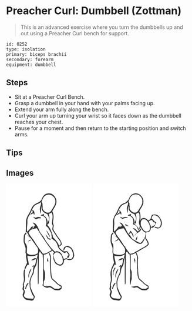 # Preacher Curl: Dumbbell (Zottman)
> This is an advanced exercise where you turn the dumbbells up and out using a Preacher Curl bench for support.

``` 
id: 0252 
type: isolation 
primary: biceps brachii 
secondary: forearm 
equipment: dumbbell 
``` 

## Steps

 - Sit at a Preacher Curl Bench.
 - Grasp a dumbbell in your hand with your palms facing up.
 - Extend your arm fully along the bench.
 - Curl your arm up turning your wrist so it faces down as the dumbbell reaches your chest.
 - Pause for a moment and then return to the starting position and switch arms.

## Tips


## Images

<svg width="175pt" height="250pt" viewBox="0 0 175 250" xmlns="http://www.w3.org/2000/svg">
  <g fill="#FFF">
    <path d="M0 0h175v250H0V0m73.35 30.16c-.9 3.08-3.5 5.2-5.91 7.12-4.62 2.14-9.83 3.98-12.88 8.31-3.55 4.48-4.59 10.3-7.75 14.99-2.89 4.33-5.34 9.15-6.02 14.35-.03 7.84-.3 15.69-.71 23.5 1.2.34 2.41.63 3.63.9l-1.16-.03c2 3.07 3.91 6.19 5.92 9.26l-3.67-3.49-.59.92c2.88 2.29 6.19 4.4 7.98 7.71 3.24 5.38 7.22 10.23 10.83 15.34 2.93 3.5 2.7 8.59 1.5 12.72-4.73 3.51-11.08 3.99-16.7 2.93-1.99-.84-4.39-1.73-5.59-3.55 0-4.38.42-8.75.29-13.12-.89-2.83-1.98-5.72-4.18-7.81-1.32-5.15.12-10.35-.08-15.55 1.02-.8 2.04-1.59 3.08-2.35-.28-1.13-.62-2.23-.99-3.33-1.28 2.32-3.98 4.04-4.07 6.89-.39 4.36-.96 8.78-.42 13.15 1.13 4.01 2.68 7.9 3.74 11.93.4 3.4-.15 6.82-.19 10.23.33.41.99 1.24 1.32 1.65-.5 6.19.68 12.27 2.05 18.26-1.63 3.86-3.69 7.53-5.26 11.42.44.81.89 1.62 1.35 2.43 1.28-3.5 2.93-6.87 4.98-9.99.84.23 1.67.46 2.51.7-.13-6.5-2.92-12.54-2.98-19.01 7.03 1.97 14.87 1.61 21.08-2.52-.55 3.12-1.19 6.22-2.38 9.17-1.03-.64-2.06-1.29-3.1-1.9-2.33 1.23-4.68 2.45-6.86 3.92-.35.24-1.05.72-1.4.95 3.9.1 7.52-1.23 10.92-3.03-.85 4.57-1.1 9.36-3.28 13.57-.28-.01-.84-.04-1.12-.05l-.44-.26c-2-.08-3 1.72-4.17 3 .8-.2 2.41-.59 3.21-.79l.75-.07c-2.41 4.59-.72 10.13-3.05 14.79-3.28 6.68-6.71 13.9-5.69 21.55.57 3.53-.01 7.27 1.52 10.6 1.89 4.69 3.09 9.8 6.33 13.8 1.32 1.48.07 3.42-.13 5.09-4.87.59-9.74-.25-14.52-1.12-2.62-1.12-5.81-3.93-4.34-7.09 1.06-3.05 2.37-6.66.25-9.59-1.53-1.99-.4-4.47-.07-6.65-2.42-5.08 1.74-9.86 1.38-15 .29-6.23-1.02-12.48.13-18.67-.44-.78-.88-1.57-1.34-2.34-1.69 5.52-1.96 11.36-1.02 17.04.88 4.99-.21 10.13-2.17 14.75 1.27 3.07-.16 6.08-.6 9.14.68 1.25 1.58 2.34 2.4 3.5-.13 2.97-1.53 5.65-2.07 8.54.38 3.09 2.33 5.85 4.52 7.98 3.2 2.94 7.82 2.16 11.72 3.28 2.54.77 5.65-.08 6.83-2.61 1.01-2.25 2.75-5.09.92-7.39-2.91-4.64-4.76-9.81-6.99-14.78-1.61-3.31-.63-7.09-1.16-10.61-.56-4.44 1.76-8.48 2.45-12.76 1.62-2.5 3.21-5.06 4.22-7.87.71-2.73.52-5.63 1.49-8.3.94-3.58 3.77-6.32 4.43-10 .73-4.68 1.28-9.41 2.53-14.01.69 18.63-.42 37.3.45 55.91.64-1.16 1.45-2.35 1.32-3.75.2-20.4.21-40.81.46-61.21l2.01-1.74c-.14-.78-.29-1.56-.44-2.33 1.99 2.68 3.13 6.19 6.24 7.83 1.02 12.13.6 24.29.97 36.44-.08 7.72-.53 15.43-.32 23.15-.44.91-.87 1.82-1.3 2.74 2.86 2.65 6.05 4.94 10.08 5.25 1.96-.36 4-1.38 6-.73 3.5 1.65 6.5 4.21 10.07 5.73 2.94.29 5.99.61 8.91.03 1.64-.99 3.17-2.21 4.43-3.66.29-1.7-.04-3.43-.08-5.13-2.5-2.25-6.13-2.79-8.32-5.39-3.1-3.33-6.63-6.21-10.09-9.16-2.81-4.32-2.29-9.85-3.03-14.75-.13-8.71-1.43-17.45-.23-26.13.74-4.19-1.51-7.96-2.75-11.81-.19 0-.59-.01-.79-.02-1.36 3.59 2.76 7.1 1.93 10.92-1.86 8.91.13 17.93.2 26.9.36 5.05.46 10.36 2.57 15.04 2.56 3.01 5.87 5.32 8.73 8.05 3.03 3.88 7.95 5.4 11.29 8.94-1.78 1.32-3.64 2.55-5.58 3.62-2.52-.23-5.05-.4-7.58-.26-3.33-1.42-5.74-4.49-9.22-5.56-4.72-.33-9.98 1.92-14.1-1.48.29-2.71.39-5.44.5-8.17 3.33-4.48 2.32-10.23 2.55-15.43-.01-3.44-1.24-6.72-2.6-9.83-.16-9.75-.06-19.51.04-29.26 6.72-.48 11.78-5.39 17.74-7.99 1.05 1.09 2.12 2.16 3.2 3.22-3.34 3.98-1.12 9.16-1.27 13.78 1.54 4.03 2.79 8.88 6.95 11.04 2.76 1.49 6.08 3.46 9.21 1.82 4.31-1.75 5.46-6.72 5.64-10.89 1.41-.64 2.82-1.29 4.23-1.95 3.22 1.63 6.93 2.42 10.51 1.66 3.65-1.57 5.38-5.42 6.04-9.12-.83-7.52-3.6-16.6-11.81-18.85-3.16-1.7-6.07.91-8.78 2.29-.84 2.32-2.43 4.81-.8 7.16 1.13-2.97 2.86-5.63 4.64-8.23 3.1.44 6.49.87 8.81 3.2 3.39 2.76 4.39 7.2 5.36 11.23.96 3.7-.37 7.96-3.43 10.3-2.5.79-5.17.21-7.74.19-.82-.68-1.63-1.37-2.44-2.04-1.62.85-3.3 1.59-4.97 2.33-1.36-2.7-2.72-5.41-3.76-8.25-1.56-4.74-6.42-7.77-11.24-8.17-.74.38-2.22 1.16-2.97 1.54-4.83-4.5-9.79-8.98-13.15-14.76-3.37-3.83-6.28-7.98-8.55-12.56-3.08-6.27-9.22-10.62-11.13-17.5-2.42-6.26-5.71-14.13-13.26-15.13 1.65 2.8 6.22 4.63 4.14 8.44l-1.06-1.3c-.18 1.21-.36 2.41-.55 3.62-1.44.67-2.87 1.35-4.29 2.04.63-.73 1.88-2.19 2.5-2.92l.32 1.07c.16-.68.47-2.04.63-2.73-.95.09-2.85.26-3.8.35-2.32 3.9-5.68 6.99-8.74 10.29-1.61-7.26.77-14.54.25-21.85-.29-4.52 2.35-8.38 3.92-12.42l.77 1.25c.15-1.11.31-2.23.5-3.34 3.84-5.58 5.11-12.92 10.4-17.55 3.72-2.65 8.48-3.42 12.05-6.37 1.33 4.46-1.51 8.36-2.15 12.63-.11 3.83.84 7.65 2.22 11.2.49-5.46-.12-10.98 1.26-16.36.04 3.37-.17 7.06 1.89 9.94 2.27 3.64 6.28 5.52 10.13 7 1.74 3.8 4.34 7.68 3.01 12.05a37.39 37.39 0 0 0-2.85 6.48c.98-6.05-1.98-12.53-7.41-15.5.16-1.18.31-2.36.44-3.55-2.03.8-4.06 1.61-6.11 2.36-.08.37-.25 1.13-.33 1.51 4.48-1.11 8.21 2.67 10.24 6.24 1.41 4.7 1.36 9.96-.51 14.55 6.35 2.57 7.8 9.71 11.55 14.73.2 2.87.32 5.76.89 8.6-.24.61-.48 1.23-.72 1.85 3.24 2.8 7.27 4.75 9.83 8.26 2.51 4.2 3.2 9.24 5.7 13.44 3.41 3.02 7.04 5.81 10.73 8.49 1.55-.7 3.12-1.34 4.67-2.05 1.96 1.97 4.85 4.1 3.54 7.29-.26-.05-.78-.14-1.04-.18-.33.82-.97 2.47-1.3 3.29.44.73.89 1.46 1.34 2.18 2.37-1.5 2.72-4.33 3.84-6.67-1.07-2.92-3.04-5.34-5.07-7.64-2.38.09-4.75.1-7.12.2-3.71-2.68-8.37-5.04-9.73-9.76 2.11-.85 3.92-2.25 5.56-3.79.56-7.73-5.98-13.01-9.7-19.02-2.15-4.28-5.76-7.68-7.32-12.26-.73-3.05 1.5-6.08.43-9.11-.8-2.57-1.69-5.24-.99-7.96 1.53-6.62 1.45-13.85-1.55-20.06 3.07-5.77 7.54-11.18 8.37-17.86.9-6.1-2.35-12.08-7.01-15.83-3.48-2.85-8.4-3.21-12.65-2.23-4.7 1.4-8.24 5.57-9.68 10.15M53.29 53.18c.24 1.65.68 3.25 1.2 4.83-1.76 1.54-4.51 2.61-5.34 4.82 2.38-.03 4.31-2 6.41-2.97.4.92 1.21 2.76 1.61 3.68 1.61-3.83.47-9.08-3.88-10.36m9.27 15.3c-2.56 1.74-5.15-.45-7.71-.98 1.64 1.65 3.45 3.12 5.13 4.73.66-.01 1.33-.03 1.99-.04 2.58-1.87 5.73-1.88 8.77-1.48-.02-.52-.07-1.57-.09-2.1-2.64-.65-5.53-1.54-8.09-.13m19.26 26.39c2.13 4.83 4.91 9.34 6.86 14.25.12-1.72.45-3.6-.57-5.13-1.82-3.2-3.46-6.65-6.29-9.12m3.29 17.37c1.97.87 3.92 1.77 5.92 2.56-.49-1.09-1.01-2.16-1.54-3.23-.67 0-2.02.01-2.7.02-1.96-3.03-3.64-6.32-6.68-8.45 1.64 3.05 3.51 5.97 5 9.1m-40.97 5.44c2.19-.67 4.49-1.18 6.37-2.58-.16-.25-.49-.75-.66-1-2.24.35-3.78 2.47-5.71 3.58m39.65 40.77h2.49c-.44-2.43-.84-4.87-1.52-7.24-1.24 2.23-.97 4.8-.97 7.24m-34.2 16.26c-2.85 5.48-5.22 11.5-3.77 17.8.5-2.23.69-4.5 1.09-6.74 1.01-4.38 3.64-8.16 4.83-12.48-.72.47-1.44.94-2.15 1.42m-5.74 27.95c-2.53 2.95-4.09 6.55-4.64 10.39-.3.4-.91 1.18-1.22 1.57.6-.01 1.79-.04 2.39-.06 1.1-4.34 2.88-8.46 5.82-11.88-.59 0-1.76-.01-2.35-.02z"/>
    <path d="M79.59 24.53c8.05-6.59 22.05 1.25 20.92 11.48.42 5.35-2.81 9.84-5.5 14.15-2.01 3.04-3.54 6.72-6.98 8.45-4.64 1.26-9.24-1.02-11.86-4.87-3.04-2.91-.64-7.36-2.1-10.85 1.15-2.22-.9-4.09-1.8-5.96 1.63-4.51 3.12-9.58 7.32-12.4zM86.93 61.72c2-1.01 3.95-2.12 5.9-3.23 4.19 7.19.71 15.6.84 23.28.58 1.33 1.1 2.68 1.59 4.04-.6 2.72-.85 5.51-.82 8.29 5.18 7.87 10 16.02 15.96 23.33.63 1.75 1.45 3.55 1.24 5.47-.79 1.57-2.28 2.64-3.43 3.94-2.3-7.08-7.26-12.69-12.6-17.69-.26-2.73-.75-5.44-1.84-7.97-2.05-5.82-4.23-12.05-9.02-16.22-.04-.71-.11-2.14-.15-2.86.67-.27 2.01-.82 2.68-1.09.76-6.35 2.16-13.17-.35-19.29zM51.17 93.63c3.65-1.47 7.54-2.18 11.35-3.13 9.61 15.4 19.57 30.62 30.62 45.02-5.83 2.83-11.18 7.78-18.09 7.2-2.17-3.4-4.86-6.42-7.18-9.71-1.38-1.86-2.17-4.14-3.84-5.78-4.22-5.91-7.63-12.39-12.33-17.96-2.32-2.72-4-5.91-5.99-8.87 1.09-2.72 2.65-5.52 5.46-6.77zM96.39 145.77c1.4-1.88 2.27-4.51 4.53-5.49 2.78-.43 6.1-.67 8.11 1.7 5.02 3.61 6.91 10.11 6.82 16.05.01 2.61-1.47 5.21-3.7 6.56-5.72 1.49-11.38-3.57-13.07-8.75-1.01-3.33-2.05-6.65-2.69-10.07z"/>
  </g>
  <g fill="#333">
    <path d="M73.35 30.16c1.44-4.58 4.98-8.75 9.68-10.15 4.25-.98 9.17-.62 12.65 2.23 4.66 3.75 7.91 9.73 7.01 15.83-.83 6.68-5.3 12.09-8.37 17.86 3 6.21 3.08 13.44 1.55 20.06-.7 2.72.19 5.39.99 7.96 1.07 3.03-1.16 6.06-.43 9.11 1.56 4.58 5.17 7.98 7.32 12.26 3.72 6.01 10.26 11.29 9.7 19.02-1.64 1.54-3.45 2.94-5.56 3.79 1.36 4.72 6.02 7.08 9.73 9.76 2.37-.1 4.74-.11 7.12-.2 2.03 2.3 4 4.72 5.07 7.64-1.12 2.34-1.47 5.17-3.84 6.67-.45-.72-.9-1.45-1.34-2.18.33-.82.97-2.47 1.3-3.29.26.04.78.13 1.04.18 1.31-3.19-1.58-5.32-3.54-7.29-1.55.71-3.12 1.35-4.67 2.05-3.69-2.68-7.32-5.47-10.73-8.49-2.5-4.2-3.19-9.24-5.7-13.44-2.56-3.51-6.59-5.46-9.83-8.26.24-.62.48-1.24.72-1.85-.57-2.84-.69-5.73-.89-8.6-3.75-5.02-5.2-12.16-11.55-14.73 1.87-4.59 1.92-9.85.51-14.55-2.03-3.57-5.76-7.35-10.24-6.24.08-.38.25-1.14.33-1.51 2.05-.75 4.08-1.56 6.11-2.36-.13 1.19-.28 2.37-.44 3.55 5.43 2.97 8.39 9.45 7.41 15.5.74-2.24 1.7-4.42 2.85-6.48 1.33-4.37-1.27-8.25-3.01-12.05-3.85-1.48-7.86-3.36-10.13-7-2.06-2.88-1.85-6.57-1.89-9.94-1.38 5.38-.77 10.9-1.26 16.36-1.38-3.55-2.33-7.37-2.22-11.2.64-4.27 3.48-8.17 2.15-12.63-3.57 2.95-8.33 3.72-12.05 6.37-5.29 4.63-6.56 11.97-10.4 17.55-.19 1.11-.35 2.23-.5 3.34l-.77-1.25c-1.57 4.04-4.21 7.9-3.92 12.42.52 7.31-1.86 14.59-.25 21.85 3.06-3.3 6.42-6.39 8.74-10.29.95-.09 2.85-.26 3.8-.35-.16.69-.47 2.05-.63 2.73l-.32-1.07c-.62.73-1.87 2.19-2.5 2.92 1.42-.69 2.85-1.37 4.29-2.04.19-1.21.37-2.41.55-3.62l1.06 1.3c2.08-3.81-2.49-5.64-4.14-8.44 7.55 1 10.84 8.87 13.26 15.13 1.91 6.88 8.05 11.23 11.13 17.5 2.27 4.58 5.18 8.73 8.55 12.56 3.36 5.78 8.32 10.26 13.15 14.76.75-.38 2.23-1.16 2.97-1.54 4.82.4 9.68 3.43 11.24 8.17 1.04 2.84 2.4 5.55 3.76 8.25 1.67-.74 3.35-1.48 4.97-2.33.81.67 1.62 1.36 2.44 2.04 2.57.02 5.24.6 7.74-.19 3.06-2.34 4.39-6.6 3.43-10.3-.97-4.03-1.97-8.47-5.36-11.23-2.32-2.33-5.71-2.76-8.81-3.2-1.78 2.6-3.51 5.26-4.64 8.23-1.63-2.35-.04-4.84.8-7.16 2.71-1.38 5.62-3.99 8.78-2.29 8.21 2.25 10.98 11.33 11.81 18.85-.66 3.7-2.39 7.55-6.04 9.12-3.58.76-7.29-.03-10.51-1.66-1.41.66-2.82 1.31-4.23 1.95-.18 4.17-1.33 9.14-5.64 10.89-3.13 1.64-6.45-.33-9.21-1.82-4.16-2.16-5.41-7.01-6.95-11.04.15-4.62-2.07-9.8 1.27-13.78-1.08-1.06-2.15-2.13-3.2-3.22-5.96 2.6-11.02 7.51-17.74 7.99-.1 9.75-.2 19.51-.04 29.26 1.36 3.11 2.59 6.39 2.6 9.83-.23 5.2.78 10.95-2.55 15.43-.11 2.73-.21 5.46-.5 8.17 4.12 3.4 9.38 1.15 14.1 1.48 3.48 1.07 5.89 4.14 9.22 5.56 2.53-.14 5.06.03 7.58.26 1.94-1.07 3.8-2.3 5.58-3.62-3.34-3.54-8.26-5.06-11.29-8.94-2.86-2.73-6.17-5.04-8.73-8.05-2.11-4.68-2.21-9.99-2.57-15.04-.07-8.97-2.06-17.99-.2-26.9.83-3.82-3.29-7.33-1.93-10.92.2.01.6.02.79.02 1.24 3.85 3.49 7.62 2.75 11.81-1.2 8.68.1 17.42.23 26.13.74 4.9.22 10.43 3.03 14.75 3.46 2.95 6.99 5.83 10.09 9.16 2.19 2.6 5.82 3.14 8.32 5.39.04 1.7.37 3.43.08 5.13-1.26 1.45-2.79 2.67-4.43 3.66-2.92.58-5.97.26-8.91-.03-3.57-1.52-6.57-4.08-10.07-5.73-2-.65-4.04.37-6 .73-4.03-.31-7.22-2.6-10.08-5.25.43-.92.86-1.83 1.3-2.74-.21-7.72.24-15.43.32-23.15-.37-12.15.05-24.31-.97-36.44-3.11-1.64-4.25-5.15-6.24-7.83.15.77.3 1.55.44 2.33l-2.01 1.74c-.25 20.4-.26 40.81-.46 61.21.13 1.4-.68 2.59-1.32 3.75-.87-18.61.24-37.28-.45-55.91-1.25 4.6-1.8 9.33-2.53 14.01-.66 3.68-3.49 6.42-4.43 10-.97 2.67-.78 5.57-1.49 8.3-1.01 2.81-2.6 5.37-4.22 7.87-.69 4.28-3.01 8.32-2.45 12.76.53 3.52-.45 7.3 1.16 10.61 2.23 4.97 4.08 10.14 6.99 14.78 1.83 2.3.09 5.14-.92 7.39-1.18 2.53-4.29 3.38-6.83 2.61-3.9-1.12-8.52-.34-11.72-3.28-2.19-2.13-4.14-4.89-4.52-7.98.54-2.89 1.94-5.57 2.07-8.54-.82-1.16-1.72-2.25-2.4-3.5.44-3.06 1.87-6.07.6-9.14 1.96-4.62 3.05-9.76 2.17-14.75-.94-5.68-.67-11.52 1.02-17.04.46.77.9 1.56 1.34 2.34-1.15 6.19.16 12.44-.13 18.67.36 5.14-3.8 9.92-1.38 15-.33 2.18-1.46 4.66.07 6.65 2.12 2.93.81 6.54-.25 9.59-1.47 3.16 1.72 5.97 4.34 7.09 4.78.87 9.65 1.71 14.52 1.12.2-1.67 1.45-3.61.13-5.09-3.24-4-4.44-9.11-6.33-13.8-1.53-3.33-.95-7.07-1.52-10.6-1.02-7.65 2.41-14.87 5.69-21.55 2.33-4.66.64-10.2 3.05-14.79l-.75.07c-.8.2-2.41.59-3.21.79 1.17-1.28 2.17-3.08 4.17-3l.44.26c.28.01.84.04 1.12.05 2.18-4.21 2.43-9 3.28-13.57-3.4 1.8-7.02 3.13-10.92 3.03.35-.23 1.05-.71 1.4-.95 2.18-1.47 4.53-2.69 6.86-3.92 1.04.61 2.07 1.26 3.1 1.9 1.19-2.95 1.83-6.05 2.38-9.17-6.21 4.13-14.05 4.49-21.08 2.52.06 6.47 2.85 12.51 2.98 19.01-.84-.24-1.67-.47-2.51-.7-2.05 3.12-3.7 6.49-4.98 9.99-.46-.81-.91-1.62-1.35-2.43 1.57-3.89 3.63-7.56 5.26-11.42-1.37-5.99-2.55-12.07-2.05-18.26-.33-.41-.99-1.24-1.32-1.65.04-3.41.59-6.83.19-10.23-1.06-4.03-2.61-7.92-3.74-11.93-.54-4.37.03-8.79.42-13.15.09-2.85 2.79-4.57 4.07-6.89.37 1.1.71 2.2.99 3.33-1.04.76-2.06 1.55-3.08 2.35.2 5.2-1.24 10.4.08 15.55 2.2 2.09 3.29 4.98 4.18 7.81.13 4.37-.29 8.74-.29 13.12 1.2 1.82 3.6 2.71 5.59 3.55 5.62 1.06 11.97.58 16.7-2.93 1.2-4.13 1.43-9.22-1.5-12.72-3.61-5.11-7.59-9.96-10.83-15.34-1.79-3.31-5.1-5.42-7.98-7.71l.59-.92 3.67 3.49c-2.01-3.07-3.92-6.19-5.92-9.26l1.16.03c-1.22-.27-2.43-.56-3.63-.9.41-7.81.68-15.66.71-23.5.68-5.2 3.13-10.02 6.02-14.35 3.16-4.69 4.2-10.51 7.75-14.99 3.05-4.33 8.26-6.17 12.88-8.31 2.41-1.92 5.01-4.04 5.91-7.12m6.24-5.63c-4.2 2.82-5.69 7.89-7.32 12.4.9 1.87 2.95 3.74 1.8 5.96 1.46 3.49-.94 7.94 2.1 10.85 2.62 3.85 7.22 6.13 11.86 4.87 3.44-1.73 4.97-5.41 6.98-8.45 2.69-4.31 5.92-8.8 5.5-14.15 1.13-10.23-12.87-18.07-20.92-11.48m7.34 37.19c2.51 6.12 1.11 12.94.35 19.29-.67.27-2.01.82-2.68 1.09.04.72.11 2.15.15 2.86 4.79 4.17 6.97 10.4 9.02 16.22 1.09 2.53 1.58 5.24 1.84 7.97 5.34 5 10.3 10.61 12.6 17.69 1.15-1.3 2.64-2.37 3.43-3.94.21-1.92-.61-3.72-1.24-5.47-5.96-7.31-10.78-15.46-15.96-23.33-.03-2.78.22-5.57.82-8.29-.49-1.36-1.01-2.71-1.59-4.04-.13-7.68 3.35-16.09-.84-23.28-1.95 1.11-3.9 2.22-5.9 3.23M51.17 93.63c-2.81 1.25-4.37 4.05-5.46 6.77 1.99 2.96 3.67 6.15 5.99 8.87 4.7 5.57 8.11 12.05 12.33 17.96 1.67 1.64 2.46 3.92 3.84 5.78 2.32 3.29 5.01 6.31 7.18 9.71 6.91.58 12.26-4.37 18.09-7.2-11.05-14.4-21.01-29.62-30.62-45.02-3.81.95-7.7 1.66-11.35 3.13m45.22 52.14c.64 3.42 1.68 6.74 2.69 10.07 1.69 5.18 7.35 10.24 13.07 8.75 2.23-1.35 3.71-3.95 3.7-6.56.09-5.94-1.8-12.44-6.82-16.05-2.01-2.37-5.33-2.13-8.11-1.7-2.26.98-3.13 3.61-4.53 5.49z"/>
    <path d="M53.29 53.18c4.35 1.28 5.49 6.53 3.88 10.36-.4-.92-1.21-2.76-1.61-3.68-2.1.97-4.03 2.94-6.41 2.97.83-2.21 3.58-3.28 5.34-4.82-.52-1.58-.96-3.18-1.2-4.83zM62.56 68.48c2.56-1.41 5.45-.52 8.09.13.02.53.07 1.58.09 2.1-3.04-.4-6.19-.39-8.77 1.48-.66.01-1.33.03-1.99.04-1.68-1.61-3.49-3.08-5.13-4.73 2.56.53 5.15 2.72 7.71.98zM81.82 94.87c2.83 2.47 4.47 5.92 6.29 9.12 1.02 1.53.69 3.41.57 5.13-1.95-4.91-4.73-9.42-6.86-14.25zM85.11 112.24c-1.49-3.13-3.36-6.05-5-9.1 3.04 2.13 4.72 5.42 6.68 8.45.68-.01 2.03-.02 2.7-.02.53 1.07 1.05 2.14 1.54 3.23-2-.79-3.95-1.69-5.92-2.56zM44.14 117.68c1.93-1.11 3.47-3.23 5.71-3.58.17.25.5.75.66 1-1.88 1.4-4.18 1.91-6.37 2.58zM83.79 158.45c0-2.44-.27-5.01.97-7.24.68 2.37 1.08 4.81 1.52 7.24h-2.49zM49.59 174.71c.71-.48 1.43-.95 2.15-1.42-1.19 4.32-3.82 8.1-4.83 12.48-.4 2.24-.59 4.51-1.09 6.74-1.45-6.3.92-12.32 3.77-17.8zM43.85 202.66c.59.01 1.76.02 2.35.02-2.94 3.42-4.72 7.54-5.82 11.88-.6.02-1.79.05-2.39.06.31-.39.92-1.17 1.22-1.57.55-3.84 2.11-7.44 4.64-10.39z"/>
  </g>
</svg>

<svg width="175pt" height="250pt" viewBox="0 0 175 250" xmlns="http://www.w3.org/2000/svg">
  <g fill="#FFF">
    <path d="M0 0h175v250H0V0m76.48 24.5c-2.86 2.56-2.7 6.92-5.45 9.52-1.39 1.39-2.71 2.87-4.25 4.11-3.27 1.61-6.94 2.5-9.84 4.79-3.45 3.19-5.51 7.54-7.16 11.87-1.9 5.18-5.93 9.27-7.56 14.59-2.61 5.52-.9 11.73-1.7 17.57-.59 3.76.29 7.54-.41 11.28.9.48 1.81.95 2.72 1.4 1.72 2.87 3.5 5.7 5.42 8.45l-4.81-2.81c2.67 2.34 5.81 4.23 7.8 7.26-2.34 1.73-4.67 3.48-7.13 5.05 2.99-.55 6.14-1.48 7.8-4.29 2.59 3.97 5.12 7.98 8.14 11.64 2.27 3.38 5.75 6.61 5.21 11.07-.21 2.12.49 5.24-1.74 6.44-6.62 3.95-15.06 3.31-21.82.09-1.32-6.11.5-12.44-.81-18.55-.41-1.86-2.28-2.97-2.71-4.82-1.05-4.68.14-9.42.21-14.13.99-1.45 2.32-2.63 3.44-3.96-.58-.58-1.16-1.15-1.73-1.73-1.14 1.6-2.38 3.13-3.65 4.64-.37 3.66-.7 7.33-.81 11.01-.4 4.75 2.03 9.02 3.23 13.48 1.6 3.67.44 7.7.66 11.54.65 2.26 1.41 4.53 1.19 6.93-.32 4.81 1.17 9.44 2.07 14.11-3.13 6.69-6.71 13.47-7.25 20.98-.36 4.36.66 8.66.82 13-.17 3.7-1.01 7.38-2.51 10.77.95 2.47.45 4.96-.3 7.39-.92 2.25 1.5 3.8 2.01 5.81.22 3.16-2.33 5.85-1.86 9.01 1.49 4.51 5.04 9.09 10.17 9.28 3.97-.09 8.77 2.96 12.05-.5 1.49-2.45 3.65-5.87 1.66-8.6-2.93-4.62-4.71-9.81-6.97-14.76-1.6-3.28-.62-7.04-1.16-10.53-.57-4.46 1.76-8.53 2.47-12.83 1.62-2.52 3.23-5.09 4.23-7.92.7-3.03.62-6.23 1.76-9.16 1.08-3.14 3.54-5.67 4.13-9.01.74-4.67 1.19-9.41 2.67-13.93.31 18.49-.41 37.01.24 55.48 1.11-.85 1.53-2.1 1.4-3.45.21-20.35.14-40.71.51-61.07.82-1.01 1.64-2.02 2.44-3.05 1.11 1.85 2.17 3.73 3.32 5.56l1.97.48c1.36 12.6.65 25.29 1.07 37.93.23 8.27-1.56 16.72.31 24.87 1.51-3.79.87-8.05 2.82-11.71 1.03-6.97 1.34-14.59-1.99-21.05-.24-9.89.33-19.78-.16-29.66 1.2-.04 2.4-.07 3.6-.1 2.39-.96 4.73-2.05 7.03-3.23.48 2.75 1.73 5.27 2.46 7.95.5 4.34-.77 8.65-.49 13 .24 3.71.59 7.43.57 11.16l.4.67c.09 6.79-.01 13.94 2.66 20.3 2.46 2.96 5.76 5.13 8.63 7.69 2.78 4.21 8.02 5.51 11.32 9.19a37.949 37.949 0 0 1-5.64 3.64c-2.42-.25-4.86-.43-7.29-.26-3.3-1.25-5.63-4.13-8.87-5.47-4.52-.6-8.96 1.17-13.5 1.06 1.99 1.28 4.34 1.7 6.61 2.25 1.91-.41 3.89-1.39 5.85-.78 3.51 1.64 6.51 4.2 10.07 5.74 2.97.31 6.07.64 9.02.02 1.64-1 3.15-2.25 4.43-3.69.2-1.66-.06-3.32-.12-4.98-1.98-1.81-4.48-2.8-6.82-4.04-2.61-2.4-5.13-4.91-7.7-7.36-1.69-1.65-4.15-2.72-4.96-5.09-1.43-4.18-1.41-8.66-2.04-12.99.06-8.75-1.47-17.51-.13-26.23.72-4.54-1.85-8.59-3.46-12.63 4.1-2.03 7.8-4.75 11.83-6.9 4.61-2.77 9.94-4.67 13.32-9.08.76-5.7-3.39-10-6.26-14.4.7-3.41 1.07-6.9 1.06-10.39 3.29-.84 8.03-1.38 8.88-5.39 1.74-3.93 1.42-8.6-1.33-11.98-.72-1.99-1.34-4.01-1.94-6.03 2.1-.72 4.11-2.05 6.42-1.87 1.13 1.19 1.88 2.66 2.71 4.06 1.3.42 2.61.82 3.92 1.21.2 1.15.4 2.29.59 3.43-1.52 1.08-3.04 2.14-4.62 3.13-2.24.6-4.63 1.58-3.97 4.45 1.48-.6 2.95-1.2 4.44-1.8.6-.76 1.23-1.5 1.88-2.22 1.73-2.62 4.22-5.02 3.1-8.46-4.1-.69-4.93-5.7-8.73-6.76-.35-2.85 1.11-5.2 3.2-6.97 12.61-1.67 20.96 16.85 11.76 25.29-2.55-.33-5.29-.3-7.54-1.72-.56.4-1.11.8-1.65 1.2 2.15.9 4.34 1.7 6.59 2.32 1.37-.44 2.74-.85 4.13-1.21 2.46-1.96 3.88-4.98 4.35-8.04.5-6.26-2.94-12.04-6.96-16.55-3.34-3.36-8.28-3.43-12.61-2.38-1.76 2.12-2.62 4.72-3.18 7.39-.33 2.49-2.95 3.15-4.8 4.24-2.35-2-4.75-4.22-7.86-4.89-2.55-.48-4.97.69-7.19 1.77-.53 1.54-1.11 3.05-1.73 4.55 1.03-6.7 1.45-13.96-1.74-20.18 3.09-6.16 8.18-11.84 8.41-19.05.54-5.01-2.04-9.84-5.47-13.31-5.34-5.84-16.01-5.6-20.8.84m7.17 127.44c-.16 3.83 1.13 7.46 2.44 11-.21-1.53-.52-3.05-.89-4.55l1.27-.07c-.88-2.05-.13-5.63-2.82-6.38z"/>
    <path d="M80.86 22.75c4.4-1.34 9.86-1.97 13.72 1.11 3.59 2.86 6.53 7.3 5.92 12.08.47 6.36-3.96 11.38-6.95 16.54-1.79 3.14-4.38 7.03-8.55 6.36-4.2.35-7.29-3.04-9.56-6.1-2.24-2.88.63-7.05-1.8-9.79 2.13-1.96-.52-4.07-1.36-5.97 1.91-5.14 3.68-11.14 8.58-14.23z"/>
    <path d="M59.49 43.48c3.64-2.28 8.1-3.02 11.35-5.97 1.87 5.23-2.73 9.7-2.02 14.9.29 2.56.83 5.09 1.57 7.56 1.1-4.92-.45-10.55 2.43-14.95-.17 3.09-.95 6.51.93 9.27 2.16 3.99 6.39 6.14 10.49 7.62 1.78 3.83 4.43 7.76 3.02 12.16-1.12 2.09-2.67 4.23-2.09 6.75 2.6 1.1 2.59-2.21 2.75-3.89.22-5.07 1.23-10.43-1.01-15.22 1.97-.95 3.87-2.03 5.76-3.14.6 1.09 1.22 2.17 1.85 3.25.4 4.93.56 9.93-.65 14.77-.84 3.2.33 6.33 1.39 9.3-.57 2.43-.78 4.92-.76 7.41 2.2-.95 1.89-3.61 2.5-5.54 1.87 5.03 5.46 10.29 10.68 12.21-.66 4.87-1.6 9.97-4.83 13.87-1.93 2.25-3.16 5.24-5.8 6.78-3.56-.19-6.63-2.18-9.56-4.02-2.46-1.55-5.28-2.53-7.51-4.42-2.06-1.81-2.66-4.66-4.43-6.67-6.89-5.02-7.93-14.36-13.48-20.49-2.08-2.71-4.15-6.34-8.17-5.81 1.54 1.88 3.28 3.59 5.08 5.22-.57.99-1.18 1.97-1.79 2.95-1.81.02-3.63.04-5.44.03-2.13 3.98-5.5 7.01-8.64 10.16-1.08-4.45-.53-9.01-.02-13.49.63-4.64-1.08-9.44.57-13.96.6-2.48 2.2-4.5 3.65-6.52l.73 1.27c.11-1.14.23-2.27.37-3.4 2.65-2.77 3.15-6.71 5.01-9.94 1.68-2.9 3.31-6.03 6.07-8.05M53.08 53.8c.42 1.41.92 2.8 1.46 4.17-1.96 1.43-3.83 3.03-6.04 4.08.49.46.97.92 1.46 1.38 1.74-1.32 3.61-2.46 5.46-3.63.42 1.21.94 2.41 1.86 3.33 1.3-3.73-1-7.47-4.2-9.33m18.25 9.99c-.06.4-.17 1.2-.23 1.61 4.07-1.27 7.3 2.1 9.58 5.03 2.14 3.77 1.47 8.33 1.09 12.47 2.7.59 5.33 1.94 7.15 4.05 2.26 2.5 1.67 6.4 4.22 8.7 1.08-6.25-4.94-10.3-8.87-14.13 1.35-6.35-1.38-13.4-7.22-16.53.16-1.18.31-2.36.46-3.54-2.06.78-4.11 1.59-6.18 2.34m-15.83 3.5c.05.39.16 1.18.22 1.58 1.41.92 2.77 1.91 4.08 2.98 3.69-1.74 7.53-2.82 11.65-2.09-3.15-3.06-7.91-2.34-11.36-.24-1.52-.77-3.05-1.51-4.59-2.23m9.64 17.37c2.58.81 5.17 1.63 7.83 2.17-2.09-1.88-4.58-3.21-7.17-4.25-.16.52-.49 1.56-.66 2.08m15.75 5.6c2.87 3.02 6.37 5.38 8.77 8.9-1.84 2.1-3.58 4.33-4.71 6.91 1.91-.94 2.12-3.26 3.43-4.73 2.64-1.69 5.73-2.78 7.82-5.24.81-1.13 2.65-2.36 1.6-3.88-2.49-.48-3.2 3.23-5.24 4.26-1.39 1.32-2.82-.35-3.57-1.47-1.87-2.7-4.96-4.15-8.1-4.75m-8.34 12.04c2.18.23 3.59-1.33 4.5-3.07 2.54 2.89 3.4 6.66 5.13 10 .17-1.46.67-3.05-.12-4.42-1.53-3.26-2.93-6.83-6.05-8.92-.96 2.24-2.08 4.4-3.46 6.41m14.96 12.9c3.41-2.3 2.39-7.12 3.07-10.66-.51 3.79-3.85 6.74-3.07 10.66z"/>
    <path d="M100.56 72.71c2.95-1.15 6.52-.28 8.83 1.85 4.49 4.6 7.23 10.97 6.92 17.45-.79 5.69-9.09 7.22-12.62 3.16-2.7-2.89-4.34-6.57-6.07-10.07-.6-4.13-.84-9.67 2.94-12.39zM45.86 100.61c1.47-7.72 10.4-8.99 16.86-9.61 5.79 9.27 10.93 19.85 20.88 25.38 4.09 3.31 8.83 6.73 14.37 6.2 4.2-2.77 6.16-7.68 8-12.14 1.35 4.48 5.99 7.81 5.67 12.74-3.44 4.26-8.73 6.3-13.3 9.06-4.14 2.06-7.74 5.1-12.11 6.7-3.09 2.8-7.17 4.1-11.32 3.83-2.08-3.39-4.64-6.43-6.99-9.62-1.04-1.64-2.58-3.22-2.36-5.32-.37-.02-1.1-.07-1.46-.1-4.15-6.72-8.23-13.54-13.31-19.62-1.86-2.35-3.23-5.03-4.93-7.5zM43.42 146.64c6.99 1.98 14.86 1.66 21-2.53-.51 3.19-1.18 6.35-2.4 9.36-.97-.75-1.85-1.72-3.13-1.92-2.88 1.16-5.52 2.84-8.05 4.64 3.4-.01 7.01-.32 9.51-2.96 1.6 3.51.05 7.49-.93 10.98-.59.99-.5 3.18-2.19 2.61-.28-.2-.86-.59-1.15-.79-1.23 1.1-2.41 2.25-3.5 3.49 1.07-.28 2.14-.52 3.22-.73l.39.2c-1.74 4.88-.46 10.41-2.95 15.1-3.27 6.42-6.35 13.49-5.39 20.86.38 2.78.25 5.62.73 8.39 1.49 4.2 3.01 8.41 4.77 12.51.86 2.12 3.54 3.63 2.88 6.19 0 1.27-.87 2.65-2.28 2.52-3.65.51-7.25-.49-10.86-.86-2.96-.07-5.43-2.24-6.7-4.77-.21-3.83 3.3-7.69 1.01-11.44-1.88-2.2-1.09-4.98-.47-7.5-2.51-5.03 1.72-9.8 1.34-14.9.33-6.44-1.11-12.94.21-19.3 1.36-4.03 3.45-7.77 5.69-11.36.53.38 1.58 1.16 2.11 1.54.21-6.64-2.93-12.75-2.86-19.33m.37 24.59c-1.01 2.27-1.98 4.56-2.92 6.86-.21 2.89-.32 5.78-.41 8.66h.9c.17-2.28.25-4.56.3-6.84 1.12-2.95 2.62-5.71 4.25-8.4l-2.12-.28m2.05 21.13c.79-3.39.71-6.98 2.24-10.17 1.09-3.07 3.3-5.79 3.36-9.16-4.72 5.07-6.97 12.48-5.6 19.33m-1.99 10.32c-3.26 3.41-4.1 8.09-5.55 12.39 1.34-.38 2.62-1.03 2.78-2.57.81-3.7 2.87-6.86 5.05-9.87-.57.01-1.71.03-2.28.05zM77.48 193.99c-.37-4.44-.71-8.99.08-13.4.34 4.45.38 8.96-.08 13.4z"/>
  </g>
  <g fill="#333">
    <path d="M76.48 24.5c4.79-6.44 15.46-6.68 20.8-.84 3.43 3.47 6.01 8.3 5.47 13.31-.23 7.21-5.32 12.89-8.41 19.05 3.19 6.22 2.77 13.48 1.74 20.18.62-1.5 1.2-3.01 1.73-4.55 2.22-1.08 4.64-2.25 7.19-1.77 3.11.67 5.51 2.89 7.86 4.89 1.85-1.09 4.47-1.75 4.8-4.24.56-2.67 1.42-5.27 3.18-7.39 4.33-1.05 9.27-.98 12.61 2.38 4.02 4.51 7.46 10.29 6.96 16.55-.47 3.06-1.89 6.08-4.35 8.04-1.39.36-2.76.77-4.13 1.21-2.25-.62-4.44-1.42-6.59-2.32.54-.4 1.09-.8 1.65-1.2 2.25 1.42 4.99 1.39 7.54 1.72 9.2-8.44.85-26.96-11.76-25.29-2.09 1.77-3.55 4.12-3.2 6.97 3.8 1.06 4.63 6.07 8.73 6.76 1.12 3.44-1.37 5.84-3.1 8.46-.65.72-1.28 1.46-1.88 2.22-1.49.6-2.96 1.2-4.44 1.8-.66-2.87 1.73-3.85 3.97-4.45 1.58-.99 3.1-2.05 4.62-3.13-.19-1.14-.39-2.28-.59-3.43-1.31-.39-2.62-.79-3.92-1.21-.83-1.4-1.58-2.87-2.71-4.06-2.31-.18-4.32 1.15-6.42 1.87.6 2.02 1.22 4.04 1.94 6.03 2.75 3.38 3.07 8.05 1.33 11.98-.85 4.01-5.59 4.55-8.88 5.39.01 3.49-.36 6.98-1.06 10.39 2.87 4.4 7.02 8.7 6.26 14.4-3.38 4.41-8.71 6.31-13.32 9.08-4.03 2.15-7.73 4.87-11.83 6.9 1.61 4.04 4.18 8.09 3.46 12.63-1.34 8.72.19 17.48.13 26.23.63 4.33.61 8.81 2.04 12.99.81 2.37 3.27 3.44 4.96 5.09 2.57 2.45 5.09 4.96 7.7 7.36 2.34 1.24 4.84 2.23 6.82 4.04.06 1.66.32 3.32.12 4.98a19.598 19.598 0 0 1-4.43 3.69c-2.95.62-6.05.29-9.02-.02-3.56-1.54-6.56-4.1-10.07-5.74-1.96-.61-3.94.37-5.85.78-2.27-.55-4.62-.97-6.61-2.25 4.54.11 8.98-1.66 13.5-1.06 3.24 1.34 5.57 4.22 8.87 5.47 2.43-.17 4.87.01 7.29.26 1.99-1.05 3.87-2.26 5.64-3.64-3.3-3.68-8.54-4.98-11.32-9.19-2.87-2.56-6.17-4.73-8.63-7.69-2.67-6.36-2.57-13.51-2.66-20.3l-.4-.67c.02-3.73-.33-7.45-.57-11.16-.28-4.35.99-8.66.49-13-.73-2.68-1.98-5.2-2.46-7.95-2.3 1.18-4.64 2.27-7.03 3.23-1.2.03-2.4.06-3.6.1.49 9.88-.08 19.77.16 29.66 3.33 6.46 3.02 14.08 1.99 21.05-1.95 3.66-1.31 7.92-2.82 11.71-1.87-8.15-.08-16.6-.31-24.87-.42-12.64.29-25.33-1.07-37.93l-1.97-.48c-1.15-1.83-2.21-3.71-3.32-5.56-.8 1.03-1.62 2.04-2.44 3.05-.37 20.36-.3 40.72-.51 61.07.13 1.35-.29 2.6-1.4 3.45-.65-18.47.07-36.99-.24-55.48-1.48 4.52-1.93 9.26-2.67 13.93-.59 3.34-3.05 5.87-4.13 9.01-1.14 2.93-1.06 6.13-1.76 9.16-1 2.83-2.61 5.4-4.23 7.92-.71 4.3-3.04 8.37-2.47 12.83.54 3.49-.44 7.25 1.16 10.53 2.26 4.95 4.04 10.14 6.97 14.76 1.99 2.73-.17 6.15-1.66 8.6-3.28 3.46-8.08.41-12.05.5-5.13-.19-8.68-4.77-10.17-9.28-.47-3.16 2.08-5.85 1.86-9.01-.51-2.01-2.93-3.56-2.01-5.81.75-2.43 1.25-4.92.3-7.39 1.5-3.39 2.34-7.07 2.51-10.77-.16-4.34-1.18-8.64-.82-13 .54-7.51 4.12-14.29 7.25-20.98-.9-4.67-2.39-9.3-2.07-14.11.22-2.4-.54-4.67-1.19-6.93-.22-3.84.94-7.87-.66-11.54-1.2-4.46-3.63-8.73-3.23-13.48.11-3.68.44-7.35.81-11.01 1.27-1.51 2.51-3.04 3.65-4.64.57.58 1.15 1.15 1.73 1.73-1.12 1.33-2.45 2.51-3.44 3.96-.07 4.71-1.26 9.45-.21 14.13.43 1.85 2.3 2.96 2.71 4.82 1.31 6.11-.51 12.44.81 18.55 6.76 3.22 15.2 3.86 21.82-.09 2.23-1.2 1.53-4.32 1.74-6.44.54-4.46-2.94-7.69-5.21-11.07-3.02-3.66-5.55-7.67-8.14-11.64-1.66 2.81-4.81 3.74-7.8 4.29 2.46-1.57 4.79-3.32 7.13-5.05-1.99-3.03-5.13-4.92-7.8-7.26l4.81 2.81c-1.92-2.75-3.7-5.58-5.42-8.45-.91-.45-1.82-.92-2.72-1.4.7-3.74-.18-7.52.41-11.28.8-5.84-.91-12.05 1.7-17.57 1.63-5.32 5.66-9.41 7.56-14.59 1.65-4.33 3.71-8.68 7.16-11.87 2.9-2.29 6.57-3.18 9.84-4.79 1.54-1.24 2.86-2.72 4.25-4.11 2.75-2.6 2.59-6.96 5.45-9.52m4.38-1.75c-4.9 3.09-6.67 9.09-8.58 14.23.84 1.9 3.49 4.01 1.36 5.97 2.43 2.74-.44 6.91 1.8 9.79 2.27 3.06 5.36 6.45 9.56 6.1 4.17.67 6.76-3.22 8.55-6.36 2.99-5.16 7.42-10.18 6.95-16.54.61-4.78-2.33-9.22-5.92-12.08-3.86-3.08-9.32-2.45-13.72-1.11M59.49 43.48c-2.76 2.02-4.39 5.15-6.07 8.05-1.86 3.23-2.36 7.17-5.01 9.94-.14 1.13-.26 2.26-.37 3.4l-.73-1.27c-1.45 2.02-3.05 4.04-3.65 6.52-1.65 4.52.06 9.32-.57 13.96-.51 4.48-1.06 9.04.02 13.49 3.14-3.15 6.51-6.18 8.64-10.16 1.81.01 3.63-.01 5.44-.03.61-.98 1.22-1.96 1.79-2.95-1.8-1.63-3.54-3.34-5.08-5.22 4.02-.53 6.09 3.1 8.17 5.81 5.55 6.13 6.59 15.47 13.48 20.49 1.77 2.01 2.37 4.86 4.43 6.67 2.23 1.89 5.05 2.87 7.51 4.42 2.93 1.84 6 3.83 9.56 4.02 2.64-1.54 3.87-4.53 5.8-6.78 3.23-3.9 4.17-9 4.83-13.87-5.22-1.92-8.81-7.18-10.68-12.21-.61 1.93-.3 4.59-2.5 5.54-.02-2.49.19-4.98.76-7.41-1.06-2.97-2.23-6.1-1.39-9.3 1.21-4.84 1.05-9.84.65-14.77-.63-1.08-1.25-2.16-1.85-3.25-1.89 1.11-3.79 2.19-5.76 3.14 2.24 4.79 1.23 10.15 1.01 15.22-.16 1.68-.15 4.99-2.75 3.89-.58-2.52.97-4.66 2.09-6.75 1.41-4.4-1.24-8.33-3.02-12.16-4.1-1.48-8.33-3.63-10.49-7.62-1.88-2.76-1.1-6.18-.93-9.27-2.88 4.4-1.33 10.03-2.43 14.95-.74-2.47-1.28-5-1.57-7.56-.71-5.2 3.89-9.67 2.02-14.9-3.25 2.95-7.71 3.69-11.35 5.97m41.07 29.23c-3.78 2.72-3.54 8.26-2.94 12.39 1.73 3.5 3.37 7.18 6.07 10.07 3.53 4.06 11.83 2.53 12.62-3.16.31-6.48-2.43-12.85-6.92-17.45-2.31-2.13-5.88-3-8.83-1.85m-54.7 27.9c1.7 2.47 3.07 5.15 4.93 7.5 5.08 6.08 9.16 12.9 13.31 19.62.36.03 1.09.08 1.46.1-.22 2.1 1.32 3.68 2.36 5.32 2.35 3.19 4.91 6.23 6.99 9.62 4.15.27 8.23-1.03 11.32-3.83 4.37-1.6 7.97-4.64 12.11-6.7 4.57-2.76 9.86-4.8 13.3-9.06.32-4.93-4.32-8.26-5.67-12.74-1.84 4.46-3.8 9.37-8 12.14-5.54.53-10.28-2.89-14.37-6.2-9.95-5.53-15.09-16.11-20.88-25.38-6.46.62-15.39 1.89-16.86 9.61m-2.44 46.03c-.07 6.58 3.07 12.69 2.86 19.33-.53-.38-1.58-1.16-2.11-1.54-2.24 3.59-4.33 7.33-5.69 11.36-1.32 6.36.12 12.86-.21 19.3.38 5.1-3.85 9.87-1.34 14.9-.62 2.52-1.41 5.3.47 7.5 2.29 3.75-1.22 7.61-1.01 11.44 1.27 2.53 3.74 4.7 6.7 4.77 3.61.37 7.21 1.37 10.86.86 1.41.13 2.28-1.25 2.28-2.52.66-2.56-2.02-4.07-2.88-6.19-1.76-4.1-3.28-8.31-4.77-12.51-.48-2.77-.35-5.61-.73-8.39-.96-7.37 2.12-14.44 5.39-20.86 2.49-4.69 1.21-10.22 2.95-15.1l-.39-.2c-1.08.21-2.15.45-3.22.73 1.09-1.24 2.27-2.39 3.5-3.49.29.2.87.59 1.15.79 1.69.57 1.6-1.62 2.19-2.61.98-3.49 2.53-7.47.93-10.98-2.5 2.64-6.11 2.95-9.51 2.96 2.53-1.8 5.17-3.48 8.05-4.64 1.28.2 2.16 1.17 3.13 1.92 1.22-3.01 1.89-6.17 2.4-9.36-6.14 4.19-14.01 4.51-21 2.53m34.06 47.35c.46-4.44.42-8.95.08-13.4-.79 4.41-.45 8.96-.08 13.4z"/>
    <path d="M53.08 53.8c3.2 1.86 5.5 5.6 4.2 9.33-.92-.92-1.44-2.12-1.86-3.33-1.85 1.17-3.72 2.31-5.46 3.63-.49-.46-.97-.92-1.46-1.38 2.21-1.05 4.08-2.65 6.04-4.08a51.47 51.47 0 0 1-1.46-4.17zM71.33 63.79c2.07-.75 4.12-1.56 6.18-2.34-.15 1.18-.3 2.36-.46 3.54 5.84 3.13 8.57 10.18 7.22 16.53 3.93 3.83 9.95 7.88 8.87 14.13-2.55-2.3-1.96-6.2-4.22-8.7-1.82-2.11-4.45-3.46-7.15-4.05.38-4.14 1.05-8.7-1.09-12.47-2.28-2.93-5.51-6.3-9.58-5.03.06-.41.17-1.21.23-1.61zM55.5 67.29c1.54.72 3.07 1.46 4.59 2.23 3.45-2.1 8.21-2.82 11.36.24-4.12-.73-7.96.35-11.65 2.09a47.276 47.276 0 0 0-4.08-2.98c-.06-.4-.17-1.19-.22-1.58zM65.14 84.66c.17-.52.5-1.56.66-2.08 2.59 1.04 5.08 2.37 7.17 4.25-2.66-.54-5.25-1.36-7.83-2.17z"/>
    <path d="M80.89 90.26c3.14.6 6.23 2.05 8.1 4.75.75 1.12 2.18 2.79 3.57 1.47 2.04-1.03 2.75-4.74 5.24-4.26 1.05 1.52-.79 2.75-1.6 3.88-2.09 2.46-5.18 3.55-7.82 5.24-1.31 1.47-1.52 3.79-3.43 4.73 1.13-2.58 2.87-4.81 4.71-6.91-2.4-3.52-5.9-5.88-8.77-8.9zM72.55 102.3c1.38-2.01 2.5-4.17 3.46-6.41 3.12 2.09 4.52 5.66 6.05 8.92.79 1.37.29 2.96.12 4.42-1.73-3.34-2.59-7.11-5.13-10-.91 1.74-2.32 3.3-4.5 3.07zM87.51 115.2c-.78-3.92 2.56-6.87 3.07-10.66-.68 3.54.34 8.36-3.07 10.66zM83.65 151.94c2.69.75 1.94 4.33 2.82 6.38l-1.27.07c.37 1.5.68 3.02.89 4.55-1.31-3.54-2.6-7.17-2.44-11zM43.79 171.23l2.12.28c-1.63 2.69-3.13 5.45-4.25 8.4-.05 2.28-.13 4.56-.3 6.84h-.9c.09-2.88.2-5.77.41-8.66.94-2.3 1.91-4.59 2.92-6.86zM45.84 192.36c-1.37-6.85.88-14.26 5.6-19.33-.06 3.37-2.27 6.09-3.36 9.16-1.53 3.19-1.45 6.78-2.24 10.17zM43.85 202.68c.57-.02 1.71-.04 2.28-.05-2.18 3.01-4.24 6.17-5.05 9.87-.16 1.54-1.44 2.19-2.78 2.57 1.45-4.3 2.29-8.98 5.55-12.39z"/>
  </g>
</svg>
